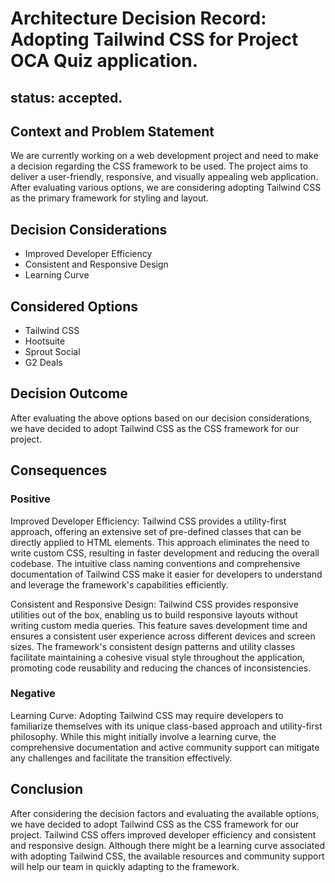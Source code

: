 # Architecture Decision Record: Adopting Tailwind CSS for Project OCA Quiz application.

## status: accepted.

## Context and Problem Statement

We are currently working on a web development project and need to make a decision regarding the CSS framework to be
used. The project aims to deliver a user-friendly, responsive, and visually appealing web application. After evaluating
various options, we are considering adopting Tailwind CSS as the primary framework for styling and layout.

## Decision Considerations

- Improved Developer Efficiency
- Consistent and Responsive Design
- Learning Curve

## Considered Options

- Tailwind CSS
- Hootsuite
- Sprout Social
- G2 Deals

## Decision Outcome

After evaluating the above options based on our decision considerations, we have decided to adopt Tailwind CSS as the
CSS framework for our project.

## Consequences

### Positive

Improved Developer Efficiency:
Tailwind CSS provides a utility-first approach, offering an extensive set of pre-defined classes that can be directly
applied to HTML elements. This approach eliminates the need to write custom CSS, resulting in faster development and
reducing the overall codebase.
The intuitive class naming conventions and comprehensive documentation of Tailwind CSS make it easier for developers to
understand and leverage the framework's capabilities efficiently.

Consistent and Responsive Design:
Tailwind CSS provides responsive utilities out of the box, enabling us to build responsive layouts without writing
custom media queries. This feature saves development time and ensures a consistent user experience across different
devices and screen sizes.
The framework's consistent design patterns and utility classes facilitate maintaining a cohesive visual style throughout
the application, promoting code reusability and reducing the chances of inconsistencies.

### Negative

Learning Curve:
Adopting Tailwind CSS may require developers to familiarize themselves with its unique class-based approach and
utility-first philosophy. While this might initially involve a learning curve, the comprehensive documentation and
active community support can mitigate any challenges and facilitate the transition effectively.

## Conclusion

After considering the decision factors and evaluating the available options, we have decided to adopt Tailwind CSS as
the CSS framework for our project. Tailwind CSS offers improved developer efficiency and consistent and responsive
design. Although there might be a learning curve associated with adopting Tailwind CSS, the available resources and
community support will help our team in quickly adapting to the framework.